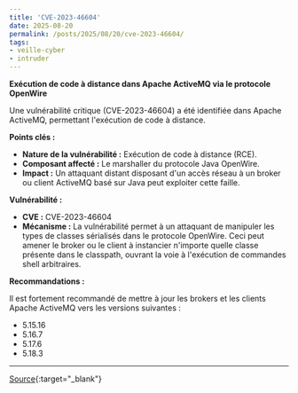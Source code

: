 ```yaml
---
title: 'CVE-2023-46604'
date: 2025-08-20
permalink: /posts/2025/08/20/cve-2023-46604/
tags:
- veille-cyber
- intruder
---
```

**Exécution de code à distance dans Apache ActiveMQ via le protocole OpenWire**

Une vulnérabilité critique (CVE-2023-46604) a été identifiée dans Apache ActiveMQ, permettant l'exécution de code à distance.

**Points clés :**

*   **Nature de la vulnérabilité :** Exécution de code à distance (RCE).
*   **Composant affecté :** Le marshaller du protocole Java OpenWire.
*   **Impact :** Un attaquant distant disposant d'un accès réseau à un broker ou client ActiveMQ basé sur Java peut exploiter cette faille.

**Vulnérabilité :**

*   **CVE :** CVE-2023-46604
*   **Mécanisme :** La vulnérabilité permet à un attaquant de manipuler les types de classes sérialisés dans le protocole OpenWire. Ceci peut amener le broker ou le client à instancier n'importe quelle classe présente dans le classpath, ouvrant la voie à l'exécution de commandes shell arbitraires.

**Recommandations :**

Il est fortement recommandé de mettre à jour les brokers et les clients Apache ActiveMQ vers les versions suivantes :

*   5.15.16
*   5.16.7
*   5.17.6
*   5.18.3

---
[Source](https://cvemon.intruder.io/cves/CVE-2023-46604){:target="_blank"}
